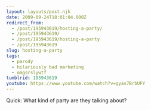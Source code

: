 ```yaml
---
layout: layouts/post.njk
date: 2009-09-24T18:01:04.000Z
redirect_from:
  - /post/195943619/hosting-a-party/
  - /post/195943619/
  - /post/195943619/hosting-a-party
  - /post/195943619
slug: hosting-a-party
tags:
  - parody
  - hilariously bad marketing
  - omgsrslywtf
tumblrid: 195943619
youtube: https://www.youtube.com/watch?v=gyas7BrbUFY
---
```

<p>Quick: What kind of party are they talking about?</p>
